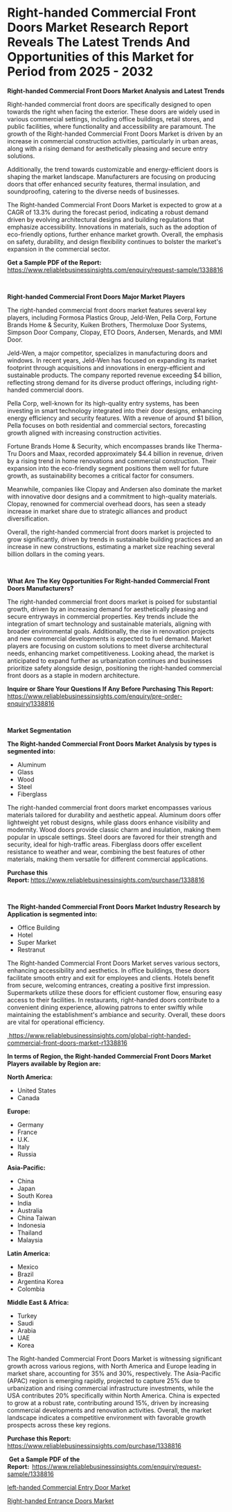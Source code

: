 <p><h1>Right-handed Commercial Front Doors Market Research Report Reveals The Latest Trends And Opportunities of this Market for Period from 2025 - 2032</h1></p><p><strong>Right-handed Commercial Front Doors Market Analysis and Latest Trends</strong></p>
<p><p>Right-handed commercial front doors are specifically designed to open towards the right when facing the exterior. These doors are widely used in various commercial settings, including office buildings, retail stores, and public facilities, where functionality and accessibility are paramount. The growth of the Right-handed Commercial Front Doors Market is driven by an increase in commercial construction activities, particularly in urban areas, along with a rising demand for aesthetically pleasing and secure entry solutions.</p><p>Additionally, the trend towards customizable and energy-efficient doors is shaping the market landscape. Manufacturers are focusing on producing doors that offer enhanced security features, thermal insulation, and soundproofing, catering to the diverse needs of businesses. </p><p>The Right-handed Commercial Front Doors Market is expected to grow at a CAGR of 13.3% during the forecast period, indicating a robust demand driven by evolving architectural designs and building regulations that emphasize accessibility. Innovations in materials, such as the adoption of eco-friendly options, further enhance market growth. Overall, the emphasis on safety, durability, and design flexibility continues to bolster the market's expansion in the commercial sector.</p></p>
<p><strong>Get a Sample PDF of the Report:&nbsp;</strong> <a href="https://www.reliablebusinessinsights.com/enquiry/request-sample/1338816?utm_campaign=63&utm_medium=2&utm_source=Github&utm_content=ia&utm_term=08012025&utm_id=right-handed-commercial-front-doors">https://www.reliablebusinessinsights.com/enquiry/request-sample/1338816</a></p>
<p>&nbsp;</p>
<p><strong>Right-handed Commercial Front Doors Major Market Players</strong></p>
<p><p>The right-handed commercial front doors market features several key players, including Formosa Plastics Group, Jeld-Wen, Pella Corp, Fortune Brands Home & Security, Kuiken Brothers, Thermoluxe Door Systems, Simpson Door Company, Clopay, ETO Doors, Andersen, Menards, and MMI Door. </p><p>Jeld-Wen, a major competitor, specializes in manufacturing doors and windows. In recent years, Jeld-Wen has focused on expanding its market footprint through acquisitions and innovations in energy-efficient and sustainable products. The company reported revenue exceeding $4 billion, reflecting strong demand for its diverse product offerings, including right-handed commercial doors.</p><p>Pella Corp, well-known for its high-quality entry systems, has been investing in smart technology integrated into their door designs, enhancing energy efficiency and security features. With a revenue of around $1 billion, Pella focuses on both residential and commercial sectors, forecasting growth aligned with increasing construction activities.</p><p>Fortune Brands Home & Security, which encompasses brands like Therma-Tru Doors and Maax, recorded approximately $4.4 billion in revenue, driven by a rising trend in home renovations and commercial construction. Their expansion into the eco-friendly segment positions them well for future growth, as sustainability becomes a critical factor for consumers.</p><p>Meanwhile, companies like Clopay and Andersen also dominate the market with innovative door designs and a commitment to high-quality materials. Clopay, renowned for commercial overhead doors, has seen a steady increase in market share due to strategic alliances and product diversification.</p><p>Overall, the right-handed commercial front doors market is projected to grow significantly, driven by trends in sustainable building practices and an increase in new constructions, estimating a market size reaching several billion dollars in the coming years.</p></p>
<p>&nbsp;</p>
<p><strong>What Are The Key Opportunities For Right-handed Commercial Front Doors Manufacturers?</strong></p>
<p><p>The right-handed commercial front doors market is poised for substantial growth, driven by an increasing demand for aesthetically pleasing and secure entryways in commercial properties. Key trends include the integration of smart technology and sustainable materials, aligning with broader environmental goals. Additionally, the rise in renovation projects and new commercial developments is expected to fuel demand. Market players are focusing on custom solutions to meet diverse architectural needs, enhancing market competitiveness. Looking ahead, the market is anticipated to expand further as urbanization continues and businesses prioritize safety alongside design, positioning the right-handed commercial front doors as a staple in modern architecture.</p></p>
<p><strong>Inquire or Share Your Questions If Any Before Purchasing This Report:</strong> <a href="https://www.reliablebusinessinsights.com/enquiry/pre-order-enquiry/1338816?utm_campaign=63&utm_medium=2&utm_source=Github&utm_content=ia&utm_term=08012025&utm_id=right-handed-commercial-front-doors">https://www.reliablebusinessinsights.com/enquiry/pre-order-enquiry/1338816</a></p>
<p>&nbsp;</p>
<p><strong>Market Segmentation</strong></p>
<p><strong>The Right-handed Commercial Front Doors Market Analysis by types is segmented into:</strong></p>
<p><ul><li>Aluminum</li><li>Glass</li><li>Wood</li><li>Steel</li><li>Fiberglass</li></ul></p>
<p><p>The right-handed commercial front doors market encompasses various materials tailored for durability and aesthetic appeal. Aluminum doors offer lightweight yet robust designs, while glass doors enhance visibility and modernity. Wood doors provide classic charm and insulation, making them popular in upscale settings. Steel doors are favored for their strength and security, ideal for high-traffic areas. Fiberglass doors offer excellent resistance to weather and wear, combining the best features of other materials, making them versatile for different commercial applications.</p></p>
<p><strong>Purchase this Report:&nbsp;</strong><a href="https://www.reliablebusinessinsights.com/purchase/1338816?utm_campaign=63&utm_medium=2&utm_source=Github&utm_content=ia&utm_term=08012025&utm_id=right-handed-commercial-front-doors">https://www.reliablebusinessinsights.com/purchase/1338816</a></p>
<p>&nbsp;</p>
<p><strong>The Right-handed Commercial Front Doors Market Industry Research by Application is segmented into:</strong></p>
<p><ul><li>Office Building</li><li>Hotel</li><li>Super Market</li><li>Restranut</li></ul></p>
<p><p>The Right-handed Commercial Front Doors Market serves various sectors, enhancing accessibility and aesthetics. In office buildings, these doors facilitate smooth entry and exit for employees and clients. Hotels benefit from secure, welcoming entrances, creating a positive first impression. Supermarkets utilize these doors for efficient customer flow, ensuring easy access to their facilities. In restaurants, right-handed doors contribute to a convenient dining experience, allowing patrons to enter swiftly while maintaining the establishment's ambiance and security. Overall, these doors are vital for operational efficiency.</p></p>
<p><a href="https://www.reliablebusinessinsights.com/global-right-handed-commercial-front-doors-market-r1338816?utm_campaign=63&utm_medium=2&utm_source=Github&utm_content=ia&utm_term=08012025&utm_id=right-handed-commercial-front-doors">&nbsp;https://www.reliablebusinessinsights.com/global-right-handed-commercial-front-doors-market-r1338816</a></p>
<p><strong>In terms of Region, the Right-handed Commercial Front Doors Market Players available by Region are:</strong></p>
<p>
    <p> <strong> North America: </strong>
        <ul>
            <li>United States</li>
            <li>Canada</li>
        </ul>
        </p> 
    <p> <strong> Europe: </strong>
        <ul>
            <li>Germany</li>
            <li>France</li>
            <li>U.K.</li>
            <li>Italy</li>
            <li>Russia</li>
        </ul>
        </p> 
    <p> <strong> Asia-Pacific: </strong>
        <ul>
            <li>China</li>
            <li>Japan</li>
            <li>South Korea</li>
            <li>India</li>
            <li>Australia</li>
            <li>China Taiwan</li>
            <li>Indonesia</li>
            <li>Thailand</li>
            <li>Malaysia</li>
        </ul>
        </p> 
    <p> <strong> Latin America: </strong>
        <ul>
            <li>Mexico</li>
            <li>Brazil</li>
            <li>Argentina Korea</li>
            <li>Colombia</li>
        </ul>
        </p> 
    <p> <strong> Middle East & Africa: </strong>
        <ul>
            <li>Turkey</li>
            <li>Saudi</li>
            <li>Arabia</li>
            <li>UAE</li>
            <li>Korea</li>
        </ul>
    </p>
    </p>
<p><p>The Right-handed Commercial Front Doors Market is witnessing significant growth across various regions, with North America and Europe leading in market share, accounting for 35% and 30%, respectively. The Asia-Pacific (APAC) region is emerging rapidly, projected to capture 25% due to urbanization and rising commercial infrastructure investments, while the USA contributes 20% specifically within North America. China is expected to grow at a robust rate, contributing around 15%, driven by increasing commercial developments and renovation activities. Overall, the market landscape indicates a competitive environment with favorable growth prospects across these key regions.</p></p>
<p><strong>Purchase this Report: </strong><a href="https://www.reliablebusinessinsights.com/purchase/1338816?utm_campaign=63&utm_medium=2&utm_source=Github&utm_content=ia&utm_term=08012025&utm_id=right-handed-commercial-front-doors">https://www.reliablebusinessinsights.com/purchase/1338816</a></p>
<p>&nbsp;<strong>Get a Sample PDF of the Report:&nbsp;&nbsp;</strong><a href="https://www.reliablebusinessinsights.com/enquiry/request-sample/1338816?utm_campaign=63&utm_medium=2&utm_source=Github&utm_content=ia&utm_term=08012025&utm_id=right-handed-commercial-front-doors">https://www.reliablebusinessinsights.com/enquiry/request-sample/1338816</a></p>
<p><strong></strong></p>
<p><p><a href="https://github.com/domoniqueluoma76/Market-Research-Report-List-1/blob/main/left-handed-commercial-entry-door-market.md?utm_campaign=63&utm_medium=2&utm_source=Github&utm_content=ia&utm_term=08012025&utm_id=right-handed-commercial-front-doors">left-handed Commercial Entry Door Market</a></p><p><a href="https://github.com/barnickclara79/Market-Research-Report-List-1/blob/main/right-handed-entrance-doors-market.md?utm_campaign=63&utm_medium=2&utm_source=Github&utm_content=ia&utm_term=08012025&utm_id=right-handed-commercial-front-doors">Right-handed Entrance Doors Market</a></p></p>